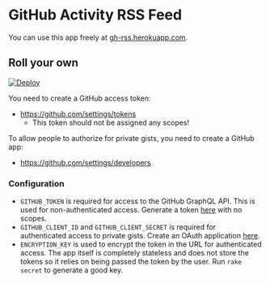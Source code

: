 # GitHub Activity RSS Feed

You can use this app freely at [gh-rss.herokuapp.com](https://gh-rss.herokuapp.com/).


## Roll your own

[![Deploy](https://www.herokucdn.com/deploy/button.png)](https://heroku.com/deploy?template=https://github.com/stefansundin/github-activity)

You need to create a GitHub access token:
- https://github.com/settings/tokens
  - This token should not be assigned any scopes!

To allow people to authorize for private gists, you need to create a GitHub app:
- https://github.com/settings/developers

### Configuration

- `GITHUB_TOKEN` is required for access to the GitHub GraphQL API. This is used for non-authenticated access. Generate a token [here](https://github.com/settings/tokens) with no scopes.
- `GITHUB_CLIENT_ID` and `GITHUB_CLIENT_SECRET` is required for authenticated access to private gists. Create an OAuth application [here](https://github.com/settings/developers).
- `ENCRYPTION_KEY` is used to encrypt the token in the URL for authenticated access. The app itself is completely stateless and does not store the tokens so it relies on being passed the token by the user. Run `rake secret` to generate a good key.
